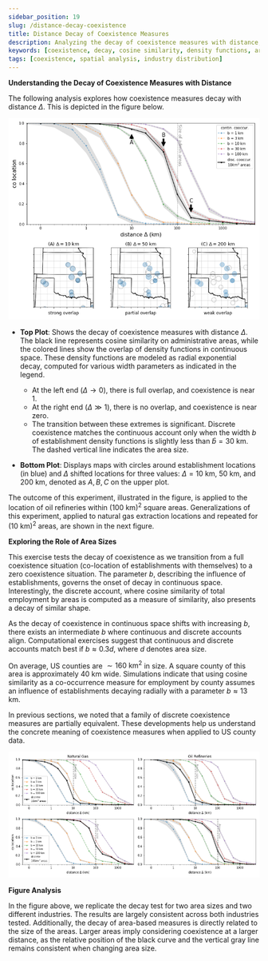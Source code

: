 ```yaml
---
sidebar_position: 19
slug: /distance-decay-coexistence
title: Distance Decay of Coexistence Measures
description: Analyzing the decay of coexistence measures with distance, using cosine similarity and density function overlap in various contexts.
keywords: [coexistence, decay, cosine similarity, density functions, area size]
tags: [coexistence, spatial analysis, industry distribution]
---
```



**Understanding the Decay of Coexistence Measures with Distance**

The following analysis explores how coexistence measures decay with distance $\Delta$. This is depicted in the figure below.

![Distance Decay Demo](./figures/distance_decay_demo.png)

- **Top Plot**: Shows the decay of coexistence measures with distance $\Delta$. The black line represents cosine similarity on administrative areas, while the colored lines show the overlap of density functions in continuous space. These density functions are modeled as radial exponential decay, computed for various width parameters as indicated in the legend. 
  - At the left end ($\Delta \rightarrow 0$), there is full overlap, and coexistence is near 1.
  - At the right end ($\Delta \gg 1$), there is no overlap, and coexistence is near zero.
  - The transition between these extremes is significant. Discrete coexistence matches the continuous account only when the width $b$ of establishment density functions is slightly less than $\hat b = 30$ km. The dashed vertical line indicates the area size.

- **Bottom Plot**: Displays maps with circles around establishment locations (in blue) and $\Delta$ shifted locations for three values: $\Delta = 10$ km, $50$ km, and $200$ km, denoted as $A, B, C$ on the upper plot.

The outcome of this experiment, illustrated in the figure, is applied to the location of oil refineries within $(100 \text{ km})^2$ square areas. Generalizations of this experiment, applied to natural gas extraction locations and repeated for $(10 \text{ km})^2$ areas, are shown in the next figure.

**Exploring the Role of Area Sizes**

This exercise tests the decay of coexistence as we transition from a full coexistence situation (co-location of establishments with themselves) to a zero coexistence situation. The parameter $b$, describing the influence of establishments, governs the onset of decay in continuous space. Interestingly, the discrete account, where cosine similarity of total employment by areas is computed as a measure of similarity, also presents a decay of similar shape.

As the decay of coexistence in continuous space shifts with increasing $b$, there exists an intermediate $b$ where continuous and discrete accounts align. Computational exercises suggest that continuous and discrete accounts match best if $b \approx 0.3d$, where $d$ denotes area size.

On average, US counties are $\sim 160 \text{ km}^2$ in size. A square county of this area is approximately $40$ km wide. Simulations indicate that using cosine similarity as a co-occurrence measure for employment by county assumes an influence of establishments decaying radially with a parameter $b \approx 13$ km.

In previous sections, we noted that a family of discrete coexistence measures are partially equivalent. These developments help us understand the concrete meaning of coexistence measures when applied to US county data.

![Continuous vs Discrete Simulation](./figures/cont_disc_simu.png)

**Figure Analysis**

In the figure above, we replicate the decay test for two area sizes and two different industries. The results are largely consistent across both industries tested. Additionally, the decay of area-based measures is directly related to the size of the areas. Larger areas imply considering coexistence at a larger distance, as the relative position of the black curve and the vertical gray line remains consistent when changing area size.